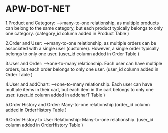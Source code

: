 # APW-DOT-NET

1.Product and Category:
-->many-to-one relationship, as multiple products can belong to the same category, but each product typically belongs to only one category.
(category_id column added in Product Table )

2.Order and User:
-->many-to-one relationship, as multiple orders can be associated with a single user (customer). However, a single order typically belongs to only one user.
(user_id column added in Order Table )

3.User and Order:
-->one-to-many relationship. Each user can have multiple orders, but each order belongs to only one user.
(user_id column added in Order Table )

4.User and addChart:
-->one-to-many relationship. Each user can have multiple items in their cart, but each item in the cart belongs to only one user.
(user_id column added in addcharT Table )

5.Order History and  Order: Many-to-one relationship
(order_id column added in OrderHistory Table )

6.Order History to User Relationship: Many-to-one relationship.
(user_id column added in OrderHistory Table )
